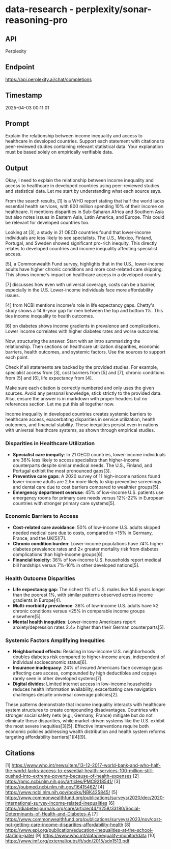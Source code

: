 # data-research - perplexity/sonar-reasoning-pro

## API
Perplexity

## Endpoint
https://api.perplexity.ai/chat/completions

## Timestamp
2025-04-03 00:11:01

## Prompt
Explain the relationship between income inequality and access to healthcare in developed countries. Support each statement with citations to peer-reviewed studies containing relevant statistical data. Your explanation must be based solely on empirically verifiable data.

## Output
<think>
Okay, I need to explain the relationship between income inequality and access to healthcare in developed countries using peer-reviewed studies and statistical data. Let me start by understanding what each source says.

From the search results, [1] is a WHO report stating that half the world lacks essential health services, with 800 million spending 10% of their income on healthcare. It mentions disparities in Sub-Saharan Africa and Southern Asia but also notes issues in Eastern Asia, Latin America, and Europe. This could be relevant for developed countries too. 

Looking at [3], a study in 21 OECD countries found that lower-income individuals are less likely to see specialists. The U.S., Mexico, Finland, Portugal, and Sweden showed significant pro-rich inequity. This directly relates to developed countries and income inequality affecting specialist access. 

[5], a Commonwealth Fund survey, highlights that in the U.S., lower-income adults have higher chronic conditions and more cost-related care skipping. This shows income's impact on healthcare access in a developed country. 

[7] discusses how even with universal coverage, costs can be a barrier, especially in the U.S. Lower-income individuals face more affordability issues. 

[4] from NCBI mentions income's role in life expectancy gaps. Chetty's study shows a 14.6-year gap for men between the top and bottom 1%. This ties income inequality to health outcomes. 

[6] on diabetes shows income gradients in prevalence and complications. Lower income correlates with higher diabetes rates and worse outcomes. 

Now, structuring the answer. Start with an intro summarizing the relationship. Then sections on healthcare utilization disparities, economic barriers, health outcomes, and systemic factors. Use the sources to support each point. 

Check if all statements are backed by the provided studies. For example, specialist access from [3], cost barriers from [5] and [7], chronic conditions from [5] and [6], life expectancy from [4]. 

Make sure each citation is correctly numbered and only uses the given sources. Avoid any personal knowledge, stick strictly to the provided data. Also, ensure the answer is in markdown with proper headers but no references section. Let me put this all together now.
</think>

Income inequality in developed countries creates systemic barriers to healthcare access, exacerbating disparities in service utilization, health outcomes, and financial stability. These inequities persist even in nations with universal healthcare systems, as shown through empirical studies.

### Disparities in Healthcare Utilization
- **Specialist care inequity**: In 21 OECD countries, lower-income individuals are 36% less likely to access specialists than higher-income counterparts despite similar medical needs. The U.S., Finland, and Portugal exhibit the most pronounced gaps[3].  
- **Preventive care gaps**: A 2020 survey of 11 high-income nations found lower-income adults are 2.5× more likely to skip preventive screenings and dental care due to cost barriers compared to wealthier groups[5].  
- **Emergency department overuse**: 45% of low-income U.S. patients use emergency rooms for primary care needs versus 12%-22% in European countries with stronger primary care systems[5].

### Economic Barriers to Access
- **Cost-related care avoidance**: 50% of low-income U.S. adults skipped needed medical care due to costs, compared to <15% in Germany, France, and the UK[5][7].  
- **Chronic condition burden**: Lower-income populations have 74% higher diabetes prevalence rates and 2× greater mortality risk from diabetes complications than high-income groups[6].  
- **Financial toxicity**: 36% of low-income U.S. households report medical bill hardships versus 7%-16% in other developed nations[5].

### Health Outcome Disparities
- **Life expectancy gap**: The richest 1% of U.S. males live 14.6 years longer than the poorest 1%, with similar patterns observed across income gradients in Europe[4].  
- **Multi-morbidity prevalence**: 36% of low-income U.S. adults have ≥2 chronic conditions versus <25% in comparable income groups elsewhere[5].  
- **Mental health inequities**: Lower-income Americans report anxiety/depression rates 2.4× higher than their German counterparts[5].

### Systemic Factors Amplifying Inequities
- **Neighborhood effects**: Residing in low-income U.S. neighborhoods doubles diabetes risk compared to higher-income areas, independent of individual socioeconomic status[6].  
- **Insurance inadequacy**: 24% of insured Americans face coverage gaps affecting care access, compounded by high deductibles and copays rarely seen in other developed systems[7].  
- **Digital divides**: Limited internet access in low-income households reduces health information availability, exacerbating care navigation challenges despite universal coverage policies[2].

These patterns demonstrate that income inequality interacts with healthcare system structures to create compounding disadvantages. Countries with stronger social safety nets (e.g., Germany, France) mitigate but do not eliminate these disparities, while market-driven systems like the U.S. exhibit the most severe inequities[3][5]. Effective interventions require both economic policies addressing wealth distribution and health system reforms targeting affordability barriers[1][4][9].

## Citations
[1] https://www.who.int/news/item/13-12-2017-world-bank-and-who-half-the-world-lacks-access-to-essential-health-services-100-million-still-pushed-into-extreme-poverty-because-of-health-expenses
[2] https://pmc.ncbi.nlm.nih.gov/articles/PMC9218541/
[3] https://pubmed.ncbi.nlm.nih.gov/16415462/
[4] https://www.ncbi.nlm.nih.gov/books/NBK425845/
[5] https://www.commonwealthfund.org/publications/surveys/2020/dec/2020-international-survey-income-related-inequalities
[6] https://diabetesjournals.org/care/article/44/1/258/33180/Social-Determinants-of-Health-and-Diabetes-A
[7] https://www.commonwealthfund.org/publications/surveys/2023/nov/cost-not-getting-care-income-disparities-affordability-health
[8] https://www.epi.org/publication/education-inequalities-at-the-school-starting-gate/
[9] https://www.who.int/data/inequality-monitor/data
[10] https://www.imf.org/external/pubs/ft/sdn/2015/sdn1513.pdf
